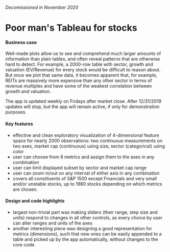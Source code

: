 *Decomissioned in November 2020*
# Poor man's Tableau for stocks

#### Business case

Well-made plots allow us to see and comprehend much larger amounts of information than plain tables, and often reveal patterns that are otherwise hard to detect. For example, a 2000-row table with sector, growth and valuation (EV/Revenue) for every stock would be difficult to reason about. But once we plot that same data, it becomes apparent that, for example, REITs are massively more expensive than any other sector in terms of revenue multiples and have some of the weakest correlation between growth and valuation.

The app is updated weekly on Fridays after market close. After 12/31/2019 updates will stop, but the app will remain active, if only for demonstration purposes.


#### Key features

- effective and clean exploratory visualization of 4-dimensional feature space for nearly 2000 observations: two continuous measurements on two axes, market cap (continuous) using size, sector (categorical) using color
- user can choose from 8 metrics and assign them to the axes in any combination
- user can limit displayed subset by sector and market cap range
- user can zoom in/out on any interval of either axis in any combination
- covers all constituents of S&P 1500 except Financials and very small and/or unstable stocks, up to 1980 stocks depending on which metrics are chosen.


#### Design and code highlights

- largest non-trivial part was making sliders (their range, step size and units) respond to changes in all other controls, as every choice by user can alter ranges and units of the axes
- another interesting piece was designing a good representation for metrics (dimensions), such that new ones can be easily appended to a table and picked up by the app automatically, without changes to the core code. 

